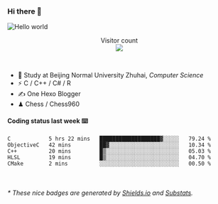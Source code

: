 ### Hi there 👋


<img src="https://raw.githubusercontent.com/sagar-viradiya/sagar-viradiya/master/resources/banner.png" alt="Hello world">
<p align="center"> 
  Visitor count<br/>
  <img src="https://profile-counter.glitch.me/youszoe/count.svg" />
</p>

<br/>


- 🍻  Study at Beijing Normal University Zhuhai, _Computer Science_
- ⚡  C / C++ / C# / R
- ✍️  One Hexo Blogger
- ♟  Chess / Chess960 


#### Coding status last week ⌨️

<!--START_SECTION:waka-->
```text
C            5 hrs 22 mins   ███████████████████▓░░░░░   79.24 % 
ObjectiveC   42 mins         ██▓░░░░░░░░░░░░░░░░░░░░░░   10.34 % 
C++          20 mins         █▒░░░░░░░░░░░░░░░░░░░░░░░   05.03 % 
HLSL         19 mins         █▒░░░░░░░░░░░░░░░░░░░░░░░   04.70 % 
CMake        2 mins          ░░░░░░░░░░░░░░░░░░░░░░░░░   00.50 % 
```
<!--END_SECTION:waka-->

<br/>

<center><img src="http://ghchart.rshah.org/409ba5/yousazoe" alt="" /></center>


<h6>* These nice badges are generated by <a href="https://shields.io/">Shields.io</a> and <a href="https://github.com/spencerwooo/Substats">Substats</a>.</h6>
